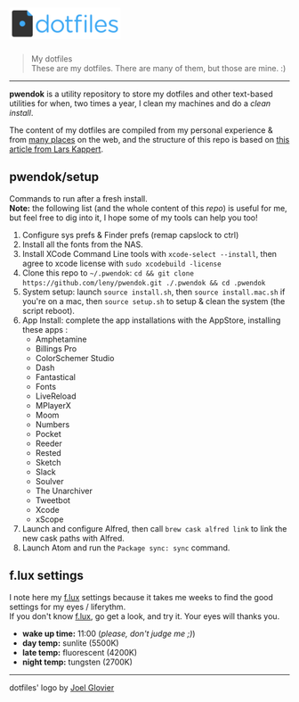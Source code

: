 # <img src="dotfiles-logo.png" alt="dotfiles logo" width="200">

> My dotfiles  
> These are my dotfiles. There are many of them, but those are mine. :)

* * *

**pwendok** is a utility repository to store my dotfiles and other text-based utilities for when, two times a year, I clean my machines and do a *clean install*.

The content of my dotfiles are compiled from my personal experience & from [many places](https://github.com/webpro/awesome-dotfiles) on the web, and the structure of this repo is based on [this article from Lars Kappert](https://medium.com/@webprolific/getting-started-with-dotfiles-43c3602fd789).

## pwendok/setup

Commands to run after a fresh install.  
**Note:** the following list (and the whole content of this *repo*) is useful for me, but feel free to dig into it, I hope some of my tools can help you too!

1. Configure sys prefs & Finder prefs (remap capslock to ctrl)
2. Install all the fonts from the NAS.
3. Install XCode Command Line tools with `xcode-select --install`, then agree to xcode license with `sudo xcodebuild -license`
4. Clone this repo to `~/.pwendok`: `cd && git clone https://github.com/leny/pwendok.git ./.pwendok && cd .pwendok`
5. System setup: launch `source install.sh`, then `source install.mac.sh` if you're on a mac, then `source setup.sh` to setup & clean the system (the script reboot).
6. App Install: complete the app installations with the AppStore, installing these apps :
    * Amphetamine
    * Billings Pro
    * ColorSchemer Studio
    * Dash
    * Fantastical
    * Fonts
    * LiveReload
    * MPlayerX
    * Moom
    * Numbers
    * Pocket
    * Reeder
    * Rested
    * Sketch
    * Slack
    * Soulver
    * The Unarchiver
    * Tweetbot
    * Xcode
    * xScope
7. Launch and configure Alfred, then call `brew cask alfred link` to link the new cask paths with Alfred.
8. Launch Atom and run the `Package sync: sync` command.

## f.lux settings

I note here my [f.lux](https://justgetflux.com) settings because it takes me weeks to find the good settings for my eyes / liferythm.  
If you don't know [f.lux](https://justgetflux.com), go get a look, and try it. Your eyes will thanks you.

* **wake up time:** 11:00 (*please, don't judge me ;)*)
* **day temp:** sunlite (5500K)
* **late temp:** fluorescent (4200K)
* **night temp:** tungsten (2700K)

* * *

dotfiles' logo by [Joel Glovier](https://github.com/jglovier/dotfiles-logo)

